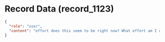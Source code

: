 # Record Data (record_1123)

```json
{
  "role": "user",
  "content": "effort does this seem to be right now? What effort am I doing? What is the outcome of this conversation? Where does it seem to be going? What is it contributing to in my life?\n"
}
```
